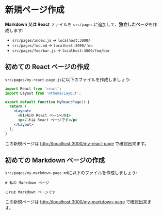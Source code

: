 # 新規ページ作成

**Markdown 又は React** ファイルを `src/pages` に追加して、**独立したページ**を作成します:

- `src/pages/index.js` → `localhost:3000/`
- `src/pages/foo.md` → `localhost:3000/foo`
- `src/pages/foo/bar.js` → `localhost:3000/foo/bar`

## 初めての React ページの作成

`src/pages/my-react-page.js`に以下のファイルを作成しましょう:

```jsx title="src/pages/my-react-page.js"
import React from 'react';
import Layout from '@theme/Layout';

export default function MyReactPage() {
  return (
    <Layout>
      <h1>私の React ページ</h1>
      <p>これは React ページです</p>
    </Layout>
  );
}
```

この新規ページは [http://localhost:3000/my-react-page](http://localhost:3000/my-react-page) で確認出来ます。

## 初めての Markdown ページの作成

`src/pages/my-markdown-page.md`に以下のファイルを作成しましょう:

```mdx title="src/pages/my-markdown-page.md"
# 私の Markdown ページ

これは Markdown ページです
```

この新規ページは [http://localhost:3000/my-markdown-page](http://localhost:3000/my-markdown-page) で確認出来ます。
